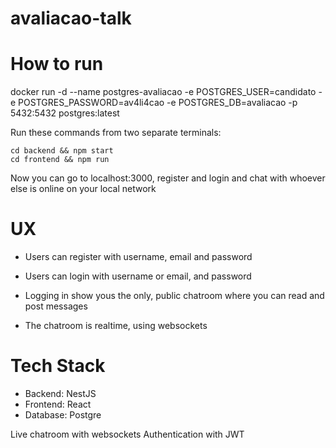 # avaliacao-talk

# How to run

docker run -d --name postgres-avaliacao -e POSTGRES_USER=candidato -e POSTGRES_PASSWORD=av4li4cao -e POSTGRES_DB=avaliacao -p 5432:5432 postgres:latest

Run these commands from two separate terminals:
```
cd backend && npm start
cd frontend && npm run
```
Now you can go to localhost:3000, register and login and chat with whoever else is online on your local network

# UX

- Users can register with username, email and password
- Users can login with username or email, and password
- Logging in show yous the only, public chatroom where you can read and post messages

- The chatroom is realtime, using websockets

# Tech Stack

- Backend: NestJS
- Frontend: React
- Database: Postgre

Live chatroom with websockets
Authentication with JWT
